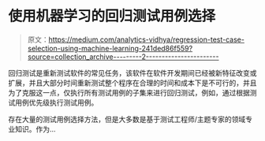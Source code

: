 # 使用机器学习的回归测试用例选择

> 原文：<https://medium.com/analytics-vidhya/regression-test-case-selection-using-machine-learning-241ded86f559?source=collection_archive---------2----------------------->

回归测试是重新测试软件的常见任务，该软件在软件开发期间已经被新特征改变或扩展，并且大部分时间重新测试整个程序在合理的时间和成本下是不可行的，并且为了克服这一点，仅执行所有测试用例的子集来进行回归测试，例如，通过根据测试用例优先级执行测试用例。

存在大量的测试用例选择方法，但是大多数是基于测试工程师/主题专家的领域专业知识。作为…